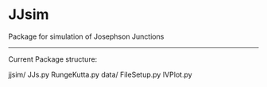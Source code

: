 JJsim
=====

Package for simulation of Josephson Junctions

****

Current Package structure:

jjsim/
	JJs.py
	RungeKutta.py
	data/
		FileSetup.py
		IVPlot.py
